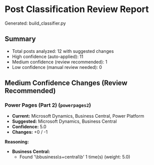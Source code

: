 # Post Classification Review Report
Generated: build_classifier.py

## Summary
- Total posts analyzed: 12 with suggested changes
- High confidence (auto-applied): 11
- Medium confidence (review recommended): 1
- Low confidence (manual review needed): 0

## Medium Confidence Changes (Review Recommended)

### Power Pages (Part 2) (`powerpages2`)
- **Current:** Microsoft Dynamics, Business Central, Power Platform
- **Suggested:** Microsoft Dynamics, Business Central
- **Confidence:** 5.0
- **Changes:** +0 / -1

**Reasoning:**
- **Business Central:**
  - Found '\bbusiness\s+central\b' 1 time(s) (weight: 5.0)
